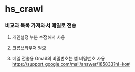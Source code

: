 # hs_crawl

### 비교과 목록 가져와서 메일로 전송



1. 개인설정 부분 수정해서 사용

2. 크롬브라우저 필요

3. 메일 전송용 Gmail의 비밀번호는 앱 비밀번호 사용  
https://support.google.com/mail/answer/185833?hl=ko#

